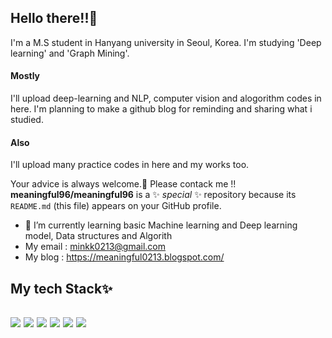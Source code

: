 ## Hello there!!🌌
I'm a M.S student in Hanyang university in Seoul, Korea. I'm studying 'Deep learning' and 'Graph Mining'. 

#### Mostly
I'll upload deep-learning and NLP, computer vision and alogorithm codes in here. I'm planning to make a github blog for reminding and sharing what i studied.
#### Also
I'll upload many practice codes in here and my works too.

Your advice is always welcome.👋 Please contack me !!
**meaningful96/meaningful96** is a ✨ _special_ ✨ repository because its `README.md` (this file) appears on your GitHub profile.


- 🌱 I’m currently learning basic Machine learning and Deep learning model, Data structures and Algorith
- My email : minkk0213@gmail.com 
- My blog  : https://meaningful0213.blogspot.com/

<h2> My tech Stack✨ <h2>
<img src="https://img.shields.io/badge/PyTorch-EE4C2C?style=for-the-badge&logo=PyTorch&logoColor=white">
<img src="https://img.shields.io/badge/Python-3776AB?style=for-the-badge&logo=Python&logoColor=white">
<img src="https://img.shields.io/badge/linux-FCC624?style=for-the-badge&logo=linux&logoColor=black">
<img src="https://img.shields.io/badge/github-181717?style=for-the-badge&logo=github&logoColor=white">
<img src="https://img.shields.io/badge/git-F05032?style=for-the-badge&logo=git&logoColor=white">
<img src="https://img.shields.io/badge/-C++-000000?style=for-the-badge&logo=c%2B%2B&Color=black">
